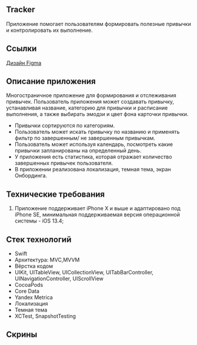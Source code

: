 ## **Tracker**

Приложение помогает пользователям формировать полезные привычки и контролировать их выполнение.

## **Ссылки**

[Дизайн Figma](https://www.figma.com/file/owAO4CAPTJdpM1BZU5JHv7/Tracker-(YP)?t=SZDLmkWeOPX4y6mp-0)

## **Описание приложения**

Многостраничное приложение для формирования и отслеживания привычек. Пользователь приложения может создавать привычку, устанавливая название, категорию для привычки и расписание выполнения, а также выбирать эмодзи и цвет фона карточки привычки.
- Привычки сортируются по категориям.
- Пользователь может искать привычку по названию и применять фильтр по завершенным/ не завершенным привычкам.
- Пользователь может используя календарь, посмотреть какие привычки запланированы на определенный день.
- У приложения есть статистика, которая отражает количество завершенных привычек пользователя.
- В приложении реализована локализация, темная тема, экран Онбординга.

## **Технические требования**

1. Приложение поддерживает iPhone X и выше и адаптировано под iPhone SE, минимальная поддерживаемая версия операционной системы - iOS 13.4;

## **Стек технологий**

- Swift
- Архитектура: MVC,MVVM
- Вёрстка кодом
- UIKit, UITableView, UICollectionView, UITabBarController, UINavigationController, UIScrollView
- CocoaPods
- Core Data
- Yandex Metrica
- Локализация
- Темная тема
- XCTest, SnapshotTesting

## **Скрины**
